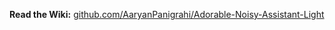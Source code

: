 **Read the Wiki:**
[github.com/AaryanPanigrahi/Adorable-Noisy-Assistant-Light](https://github.com/AaryanPanigrahi/Adorable-Noisy-Assistant-Light/wiki/Adorable%E2%80%90Noisy%E2%80%90Assistant%E2%80%90Light)
